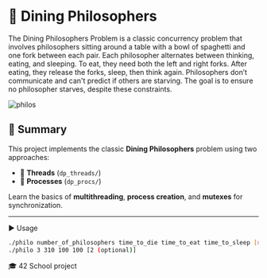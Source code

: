 # 🍝 Dining Philosophers
  The Dining Philosophers Problem is a classic concurrency problem that involves philosophers sitting around a table with a bowl of spaghetti and one fork between each pair. Each philosopher alternates between thinking, eating, and sleeping. To eat, they need both the left and right forks. After eating, they release the forks, sleep, then think again. Philosophers don’t communicate and can't predict if others are starving. The goal is to ensure no philosopher starves, despite these constraints.

![philos](./.imgs/philo.png)

## 🧠 Summary

This project implements the classic **Dining Philosophers** problem using two approaches:

- 🧵 **Threads** (`dp_threads/`)
- 🔁 **Processes** (`dp_procs/`)

Learn the basics of **multithreading**, **process creation**, and **mutexes** for synchronization.

---

▶️ Usage
```bash
./philo number_of_philosophers time_to_die time_to_eat time_to_sleep [nb_times_each_philo_must_eat]
./philo 3 310 100 100 [2 (optional)]
```

🎓 42 School project

